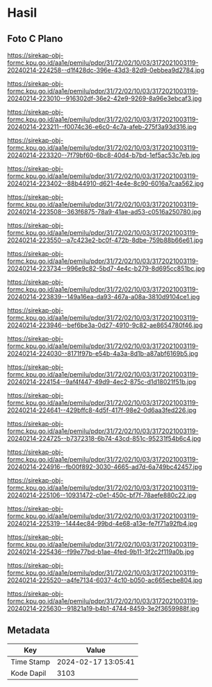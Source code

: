 # Hasil

## Foto C Plano

https://sirekap-obj-formc.kpu.go.id/aa1e/pemilu/pdpr/31/72/02/10/03/3172021003119-20240214-224258--d1f428dc-396e-43d3-82d9-0ebbea9d2784.jpg

https://sirekap-obj-formc.kpu.go.id/aa1e/pemilu/pdpr/31/72/02/10/03/3172021003119-20240214-223010--916302df-36e2-42e9-9269-8a96e3ebcaf3.jpg

https://sirekap-obj-formc.kpu.go.id/aa1e/pemilu/pdpr/31/72/02/10/03/3172021003119-20240214-223211--f0074c36-e6c0-4c7a-afeb-275f3a93d316.jpg

https://sirekap-obj-formc.kpu.go.id/aa1e/pemilu/pdpr/31/72/02/10/03/3172021003119-20240214-223320--7f79bf60-6bc8-40d4-b7bd-1ef5ac53c7eb.jpg

https://sirekap-obj-formc.kpu.go.id/aa1e/pemilu/pdpr/31/72/02/10/03/3172021003119-20240214-223402--88b44910-d621-4e4e-8c90-6016a7caa562.jpg

https://sirekap-obj-formc.kpu.go.id/aa1e/pemilu/pdpr/31/72/02/10/03/3172021003119-20240214-223508--363f6875-78a9-41ae-ad53-c0516a250780.jpg

https://sirekap-obj-formc.kpu.go.id/aa1e/pemilu/pdpr/31/72/02/10/03/3172021003119-20240214-223550--a7c423e2-bc0f-472b-8dbe-759b88b66e61.jpg

https://sirekap-obj-formc.kpu.go.id/aa1e/pemilu/pdpr/31/72/02/10/03/3172021003119-20240214-223734--996e9c82-5bd7-4e4c-b279-8d695cc851bc.jpg

https://sirekap-obj-formc.kpu.go.id/aa1e/pemilu/pdpr/31/72/02/10/03/3172021003119-20240214-223839--149a16ea-da93-467a-a08a-3810d9104ce1.jpg

https://sirekap-obj-formc.kpu.go.id/aa1e/pemilu/pdpr/31/72/02/10/03/3172021003119-20240214-223946--bef6be3a-0d27-4910-9c82-ae8654780f46.jpg

https://sirekap-obj-formc.kpu.go.id/aa1e/pemilu/pdpr/31/72/02/10/03/3172021003119-20240214-224030--8171f97b-e54b-4a3a-8d1b-a87abf6169b5.jpg

https://sirekap-obj-formc.kpu.go.id/aa1e/pemilu/pdpr/31/72/02/10/03/3172021003119-20240214-224154--9af4f447-49d9-4ec2-875c-d1d18021f51b.jpg

https://sirekap-obj-formc.kpu.go.id/aa1e/pemilu/pdpr/31/72/02/10/03/3172021003119-20240214-224641--429bffc8-4d5f-417f-98e2-0d6aa3fed226.jpg

https://sirekap-obj-formc.kpu.go.id/aa1e/pemilu/pdpr/31/72/02/10/03/3172021003119-20240214-224725--b7372318-6b74-43cd-851c-95231f54b6c4.jpg

https://sirekap-obj-formc.kpu.go.id/aa1e/pemilu/pdpr/31/72/02/10/03/3172021003119-20240214-224916--fb00f892-3030-4665-ad7d-6a749bc42457.jpg

https://sirekap-obj-formc.kpu.go.id/aa1e/pemilu/pdpr/31/72/02/10/03/3172021003119-20240214-225106--10931472-c0e1-450c-bf7f-78aefe880c22.jpg

https://sirekap-obj-formc.kpu.go.id/aa1e/pemilu/pdpr/31/72/02/10/03/3172021003119-20240214-225319--1444ec84-99bd-4e68-a13e-fe7f71a92fb4.jpg

https://sirekap-obj-formc.kpu.go.id/aa1e/pemilu/pdpr/31/72/02/10/03/3172021003119-20240214-225436--f99e77bd-b1ae-4fed-9b11-3f2c2f119a0b.jpg

https://sirekap-obj-formc.kpu.go.id/aa1e/pemilu/pdpr/31/72/02/10/03/3172021003119-20240214-225520--a4fe7134-6037-4c10-b050-ac665ecbe804.jpg

https://sirekap-obj-formc.kpu.go.id/aa1e/pemilu/pdpr/31/72/02/10/03/3172021003119-20240214-225630--91821a19-b4b1-4744-8459-3e2f3659988f.jpg


## Metadata

| Key        | Value               |
| ---------- | ------------------- |
| Time Stamp | 2024-02-17 13:05:41 |
| Kode Dapil | 3103                |



